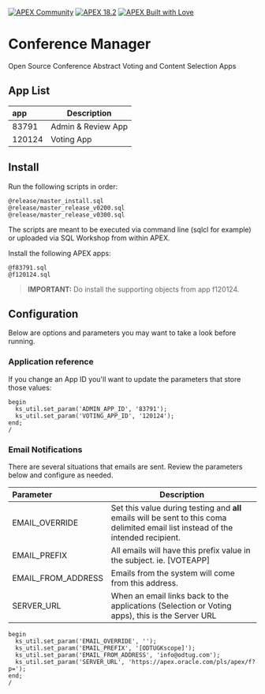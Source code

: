 [![APEX Community](https://cdn.rawgit.com/Dani3lSun/apex-github-badges/78c5adbe/badges/apex-community-badge.svg)](https://github.com/Dani3lSun/apex-github-badges) [![APEX 18.2](https://cdn.rawgit.com/Dani3lSun/apex-github-badges/2fee47b7/badges/apex-18_2-badge.svg)](https://github.com/Dani3lSun/apex-github-badges) [![APEX Built with Love](https://cdn.rawgit.com/Dani3lSun/apex-github-badges/7919f913/badges/apex-love-badge.svg)](https://github.com/Dani3lSun/apex-github-badges)

# Conference Manager
Open Source Conference Abstract Voting and Content Selection Apps

## App List

| app | Description |
|:-|--|
| 83791 | Admin & Review App |
| 120124 | Voting App |

## Install

Run the following scripts in order:
```
@release/master_install.sql
@release/master_release_v0200.sql
@release/master_release_v0300.sql
```


The scripts are meant to be executed via command line (sqlcl for example) or uploaded via SQL Workshop from within APEX.

Install the following APEX apps:
```
@f83791.sql
@f120124.sql
```

> **IMPORTANT:** Do install the supporting objects from app f120124.


## Configuration

Below are options and parameters you may want to take a look before running.

### Application reference
If you change an App ID you'll want to update the parameters that store those values: 

```
begin
  ks_util.set_param('ADMIN_APP_ID', '83791');
  ks_util.set_param('VOTING_APP_ID', '120124');
end;
/
```

### Email Notifications

There are several situations that emails are sent. Review the parameters below and configure as needed.

| Parameter | Description |
|:-|--|
| EMAIL_OVERRIDE | Set this value during testing and **all** emails will be sent to this coma delimited email list instead of the intended recipient. |
| EMAIL_PREFIX | All emails will have this prefix value in the subject. ie. \[VOTEAPP\] |
| EMAIL_FROM_ADDRESS | Emails from the system will come from this address. |
| SERVER_URL | When an email links back to the applications (Selection or Voting apps), this is the Server URL |

```
begin
  ks_util.set_param('EMAIL_OVERRIDE', '');
  ks_util.set_param('EMAIL_PREFIX', '[ODTUGKscope]');
  ks_util.set_param('EMAIL_FROM_ADDRESS', 'info@odtug.com');
  ks_util.set_param('SERVER_URL', 'https://apex.oracle.com/pls/apex/f?p=');
end;
/
```

